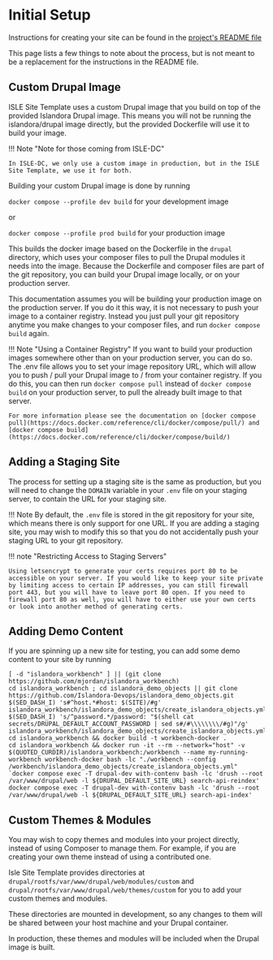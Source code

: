 # Initial Setup

Instructions for creating your site can be found in the [project's README file](https://github.com/Islandora-Devops/isle-site-template)

This page lists a few things to note about the process, but is not meant to be a replacement for the instructions in the README file.

## Custom Drupal Image

ISLE Site Template uses a custom Drupal image that you build on top of the provided Islandora Drupal image. This means you will not be running the islandora/drupal image directly, but the provided Dockerfile will use it to build your image.

!!! Note "Note for those coming from ISLE-DC"

    In ISLE-DC, we only use a custom image in production, but in the ISLE Site Template, we use it for both.

Building your custom Drupal image is done by running

`docker compose --profile dev build` for your development image

or

`docker compose --profile prod build` for your production image

This builds the docker image based on the Dockerfile in the `drupal` directory, which uses your composer files to pull the Drupal modules it needs into the image. Because the Dockerfile and composer files are part of the git repository, you can build your Drupal image locally, or on your production server.

This documentation assumes you will be building your production image on the production server. If you do it this way, it is not necessary to push your image to a container registry. Instead you just pull your git repository anytime you make changes to your composer files, and run `docker compose build` again.

!!! Note "Using a Container Registry"
    If you want to build your production images somewhere other than on your production server, you can do so. The .env file allows you to set your image repository URL, which will allow you to push / pull your Drupal image to / from your container registry. If you do this, you can then run `docker compose pull` instead of `docker compose build` on your production server, to pull the already built image to that server.

    For more information please see the documentation on [docker compose pull](https://docs.docker.com/reference/cli/docker/compose/pull/) and [docker compose build](https://docs.docker.com/reference/cli/docker/compose/build/)

## Adding a Staging Site

The process for setting up a staging site is the same as production, but you will need to change the `DOMAIN` variable in your `.env` file on your staging server, to contain the URL for your staging site.

!!! Note
    By default, the `.env` file is stored in the git repository for your site, which means there is only support for one URL. If you are adding a staging site, you may wish to modify this so that you do not accidentally push your staging URL to your git repository.

!!! note "Restricting Access to Staging Servers"

    Using letsencrypt to generate your certs requires port 80 to be accessible on your server. If you would like to keep your site private by limiting access to certain IP addresses, you can still firewall port 443, but you will have to leave port 80 open. If you need to firewall port 80 as well, you will have to either use your own certs or look into another method of generating certs.
    
## Adding Demo Content

If you are spinning up a new site for testing, you can add some demo content to your site by running
```
[ -d "islandora_workbench" ] || (git clone https://github.com/mjordan/islandora_workbench)
cd islandora_workbench ; cd islandora_demo_objects || git clone https://github.com/Islandora-Devops/islandora_demo_objects.git
$(SED_DASH_I) 's#^host.*#host: $(SITE)/#g' islandora_workbench/islandora_demo_objects/create_islandora_objects.yml
$(SED_DASH_I) 's/^password.*/password: "$(shell cat secrets/DRUPAL_DEFAULT_ACCOUNT_PASSWORD | sed s#/#\\\\\\\\/#g)"/g' islandora_workbench/islandora_demo_objects/create_islandora_objects.yml
cd islandora_workbench && docker build -t workbench-docker .
cd islandora_workbench && docker run -it --rm --network="host" -v $(QUOTED_CURDIR)/islandora_workbench:/workbench --name my-running-workbench workbench-docker bash -lc "./workbench --config /workbench/islandora_demo_objects/create_islandora_objects.yml"
`docker compose exec -T drupal-dev with-contenv bash -lc 'drush --root /var/www/drupal/web -l ${DRUPAL_DEFAULT_SITE_URL} search-api-reindex'
docker compose exec -T drupal-dev with-contenv bash -lc 'drush --root /var/www/drupal/web -l ${DRUPAL_DEFAULT_SITE_URL} search-api-index'
```

## Custom Themes & Modules

You may wish to copy themes and modules into your project directly, instead of using Composer to manage them. For example, if you are creating your own theme instead of using a contributed one.

Isle Site Template provides directories at `drupal/rootfs/var/www/drupal/web/modules/custom` and `drupal/rootfs/var/www/drupal/web/themes/custom` for you to add your custom themes and modules.

These directories are mounted in development, so any changes to them will be shared between your host machine and your Drupal container.

In production, these themes and modules will be included when the Drupal image is built.
